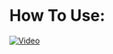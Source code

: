 # How To Use:
[![Video](https://user-images.githubusercontent.com/104452787/212477696-4ffad780-4ffa-4d6d-ba9a-f3735007daf7.png)](https://www.youtube.com/watch?v=w-0rbv1lyMo)
